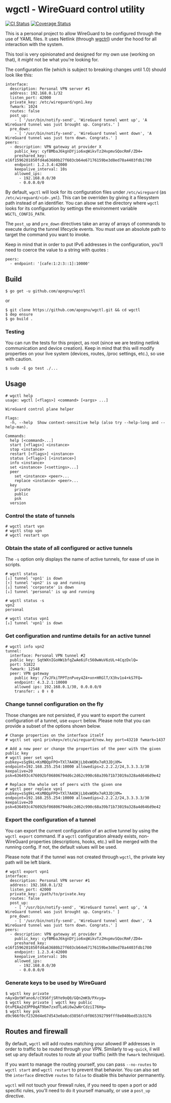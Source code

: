 # wgctl - WireGuard control utility

[![CI Status](https://img.shields.io/travis/apognu/wgctl/master.svg?style=flat-square)](https://travis-ci.org/apognu/wgctl)
[![Coverage Status](https://img.shields.io/coveralls/apognu/wgctl/master.svg?style=flat-square)](https://coveralls.io/github/apognu/wgctl?branch=master)

This is a personal project to allow WireGuard to be configured through the use of YAML files. It uses Netlink (through [wgctrl](https://golang.zx2c4.com/wireguard/wgctrl)) under the hood for all interaction with the system.

This tool is very opinionated and designed for my own use (working on that), it _might_ not be what you're looking for.

The configuration file (which is subject to breaking changes until 1.0) should look like this:

```
interface:
  description: Personal VPN server #1
  address: 192.168.0.1/32
  listen_port: 42000
  private_key: /etc/wireguard/vpn1.key
  fwmark: 1024
  routes: false
  post_up:
    - [ '/usr/bin/notify-send', 'WireGuard tunnel went up', 'A WireGuard tunnel was just brought up. Congrats.' ]
  pre_down:
    - [ '/usr/bin/notify-send', 'WireGuard tunnel went down', 'A WireGuard tunnel was just torn down. Congrats.' ]
peers:
  - description: VPN gateway at provider X
    public_key: cyfBMbaJ6kgnDYjio6xqWikvTz2HvpmvSQocRmF/ZD4=
    preshared_key: e16f1596201850fd4a63680b27f603cb64e67176159be3d8ed78a4403fdb1700
    endpoint: 1.2.3.4:42000
    keepalive_interval: 10s
    allowed_ips:
      - 192.168.0.0/30
      - 0.0.0.0/0
```

By default, ```wgctl``` will look for its configuration files under ```/etc/wireguard``` (as ```/etc/wireguard/<id>.yml```). This can be overriden by giving it a filesystem path instead of an identifier. You can alsow set the directory where ```wgctl``` looks for its configuration by settings the environment variable ```WGCTL_CONFIG_PATH```.

The ```post_up``` and ```pre_down``` directives take an array of arrays of commands to execute during the tunnel lifecycle events. You must use an absolute path to target the command you want to invoke.

Keep in mind that in order to put IPv6 addresses in the configuration, you'll need to coerce the value to a string with quotes :

```
peers:
  - endpoint: '[cafe:1:2:3::1]:10000'
```

## Build

```
$ go get -u github.com/apognu/wgctl
```

or

```
$ git clone https://github.com/apognu/wgctl.git && cd wgctl
$ dep ensure
$ go build .
```

### Testing

You can run the tests for this project, as root (since we are testing netlink communication and device creation). Keep in mind that this will modify properties on your live system (devices, routes, /proc settings, etc.), so use with caution.

```
$ sudo -E go test ./... 
```

## Usage

```
# wgctl help
usage: wgctl [<flags>] <command> [<args> ...]

WireGuard control plane helper

Flags:
  -h, --help  Show context-sensitive help (also try --help-long and --help-man).

Commands:
  help [<command>...]
  start [<flags>] <instance>
  stop <instance>
  restart [<flags>] <instance>
  status [<flags>] [<instance>]
  info <instance>
  set <instance> [<settings>...]
  peer
    set <instance> <peer>...
    replace <instance> <peer>...
  key
    private
    public
    psk
  version
```

### Control the state of tunnels

```
# wgctl start vpn
# wgctl stop vpn
# wgctl restart vpn
```

### Obtain the state of all configured or active tunnels

The ```-s``` option only displays the name of active tunnels, for ease of use in scripts.

```
# wgctl status
[↓] tunnel 'vpn1' is down
[↑] tunnel 'vpn2' is up and running
[↓] tunnel 'corporate' is down
[↓] tunnel 'personal' is up and running

# wgctl status -s
vpn2
personal

# wgctl status vpn1
[↓] tunnel 'vpn1' is down
```

### Get configuration and runtime details for an active tunnel

```
# wgctl info vpn2
tunnel: 
  interface: Personal VPN tunnel #2
  public key: SqtWXnIGoHWibfqZwAe6iFc560wWuV6zUL+4CqzDxlQ=
  port: 51822
  fwmark: 12548
  peer: VPN gateway
    public key: /7vJFkiTPPTznPvey4Z4+xn+HRGlT/X3hv1o4+kS7FQ=
    endpoint: 4.3.2.1:10000
    allowed ips: 192.168.0.1/30, 0.0.0.0/0
    transfer: ↓ 0 ↑ 0
```

### Change tunnel configuration on the fly

Those changes are not persisted, if you want to export the current configuration of a tunnel, use ```export``` below. Please note that you can provide a subset of the options shown below.

```
# Change properties on the interface itself
# wgctl set vpn1 privkey=/etc/wireguard/new.key port=43210 fwmark=1437

# Add a new peer or change the properties of the peer with the given public key
# wgctl peer set vpn1 pubkey=sSg9kL+KsMBQpFPO+TXl7A4OKjLb0xWORx7eR3JDjXM= endpoint=192.168.255.254:10000 allowedips=2.2.2.2/24,3.3.3.3/30 keepalive=20 psk=636493c476092bf06806794d6c2d62c990c68a39b71b73019a328a4d646d9e42

# Replace the whole set of peers with the given one
# wgctl peer replace vpn1 pubkey=sSg9kL+KsMBQpFPO+TXl7A4OKjLb0xWORx7eR3JDjXM= endpoint=192.168.255.254:10000 allowedips=2.2.2.2/24,3.3.3.3/30 keepalive=20 psk=636493c476092bf06806794d6c2d62c990c68a39b71b73019a328a4d646d9e42
```

### Export the configuration of a tunnel

You can export the current configuration of an active tunnel by using the ```wgctl export``` command. If a ```wgctl``` configuration already exists, non-WireGuard properties (descriptions, hooks, etc.) will be merged with the running config. If not, the default values will be used.

Please note that if the tunnel was not created through ```wgctl```, the private key path will be left blank.

```
# wgctl export vpn1
interface:
  description: Personal VPN server #1
  address: 192.168.0.1/32
  listen_port: 42000
  private_key: /path/to/private.key
  routes: false
  post_up:
    - [ '/usr/bin/notify-send', 'WireGuard tunnel went up', 'A WireGuard tunnel was just brought up. Congrats.' ]
  pre_down:
    - [ '/usr/bin/notify-send', 'WireGuard tunnel went down', 'A WireGuard tunnel was just torn down. Congrats.' ]
peers:
  - description: VPN gateway at provider X
    public_key: cyfBMbaJ6kgnDYjio6xqWikvTz2HvpmvSQocRmF/ZD4=
    preshared_key: e16f1596201850fd4a63680b27f603cb64e67176159be3d8ed78a4403fdb1700
    endpoint: 1.2.3.4:42000
    keepalive_interval: 10s
    allowed_ips:
      - 192.168.0.0/30
      - 0.0.0.0/0
```

### Generate keys to be used by WireGuard

```
$ wgctl key private
nAyxQotWfano6/cC9S6fjSRYe9oQ0/GQn2mK9/PXvyg=
$ wgctl key private | wgctl key public
OtvPEAa2d3PP0qAT9bm7zxdTLa6i6w2wNrCdziI76Hg=
$ wgctl key psk
d9c966f0cf2320d4e67d543e0a0cd3856fc0f065392799fff8e040bed51b3176
```

## Routes and firewall

By default, ```wgctl``` will add routes matching your allowed IP addresses in order to traffic to be routed through your VPN. Similarly to ```wg-quick```, il will set up any default routes to route all your traffic (with the ```fwmark``` technique).

If you want to manage the routing yourself, you can pass ```--no-routes``` to ```wgctl start``` and ```wgctl restart``` to prevent that behavior. You can also set the ```interface``` directive ```routes``` to ```false``` to disable this behavior permanently.

```wgctl``` will not touch your firewall rules, if you need to open a port or add specific rules, you'll need to do it yourself manually, or use a ```post_up``` directive.
